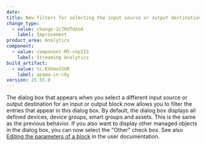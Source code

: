 ```yaml
---
date:
title: New filters for selecting the input source or output destination
change_type:
  - value: change-2c7RdTdXo4
    label: Improvement
product_area: Analytics
component:
  - value: component-M5-cepIIS
    label: Streaming Analytics
build_artifact:
  - value: tc-KXXmo2SUR
    label: apama-in-c8y
version: 25.55.0
---
```

The dialog box that appears when you select a different input source or output destination for an input or output block now allows you to filter the entries that appear in this dialog box. By default, the dialog box displays all defined devices, device groups, smart groups and assets. This is the same as the previous behavior. If you also want to display other managed objects in the dialog box, you can now select the "Other" check box.
See also [Editing the parameters of a block](https://cumulocity.com/docs/streaming-analytics/analytics-builder/#editing-the-parameters-of-a-block) in the user documentation.
